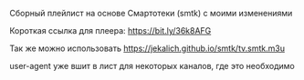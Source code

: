 Сборный плейлист на основе Смартотеки (smtk) с моими изменениями

Короткая ссылка для плеера: https://bit.ly/36k8AFG

Так же можно использовать https://jekalich.github.io/smtk/tv.smtk.m3u

user-agent уже вшит в лист для некоторых каналов, где это необходимо

